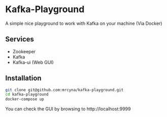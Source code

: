 # Kafka-Playground
A simple nice playground to work with Kafka on your machine (Via Docker)

## Services
- Zookeeper
- Kafka
- Kafka-ui (Web GUI)

## Installation
```bash
git clone git@github.com:mrcyna/kafka-playground.git
cd kafka-playground
docker-compose up
```

You can check the GUI by browsing to http://localhost:9999